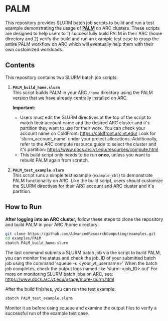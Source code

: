 # PALM

This repository provides SLURM batch job scripts to build and run a test example demonstrating the usage of **[PALM](https://palm.muk.uni-hannover.de/trac/wiki/palm)** on ARC clusters. These scripts are designed to help users to 1) successfully build PALM in their ARC \home directory and 2) verify the build and run an example test case to grasp the entire PALM workflow on ARC which will eventually help them with their own customized workloads.

## Contents

This repository contains two SLURM batch job scripts:

1. **`PALM_build_home.slurm`**  
   This script builds PALM in your ARC `/home` directory using the PALM version that we have already centrally installed on ARC.
   
   **Important:**  
   - Users must edit the SLURM directives at the top of the script to match their account name and the desired ARC cluster and it's partition they want to use for their work. You can check your account name on ColdFront: https://coldfront.arc.vt.edu/ Look for 'slurm_account_name' under your project allocations. Additionally, refer to the ARC compute resource guide to select the cluster and it's partition: https://www.docs.arc.vt.edu/resources/compute.html
   - This build script only needs to be run **once**, unless you want to rebuild PALM again from scratch.

3. **`PALM_test_example.slurm`**  
   This script runs a simple test example (`example_cbl`) to demonstrate PALM functionality on ARC. Like the build script, users should customize the SLURM directives for their ARC account and ARC cluster and it's partition.
   
## How to Run

**After logging into an ARC cluster,** follow these steps to clone the repository and build PALM in your ARC /home directory:

```bash
git clone https://github.com/AdvancedResearchComputing/examples.git
cd examples/PALM
sbatch PALM_build_home.slurm
```
The last command submits a SLURM batch job via the script to build PALM, you can monitor the status and check the job_ID of your submitted batch job using the command 'squeue -u <your_vt_username>' When the batch job completes, check the output logs named like 'slurm-<job_ID>.out' For more on monitoring SLURM batch jobs on ARC, see: https://www.docs.arc.vt.edu/usage/more-slurm.html

After the build finishes, you can run the test example:

```bash
sbatch PALM_test_example.slurm
```

Monitor it as before using squeue and examine the output files to verify a successful run of the example test case.
